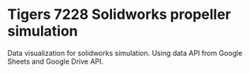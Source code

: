 # Tigers 7228 Solidworks propeller simulation

Data visualization for solidworks simulation.
Using data API from Google Sheets and Google Drive API.